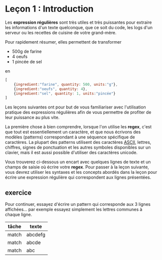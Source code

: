 # Leçon 1 : Introduction

Les **expression régulières** sont très utiles et très puissantes pour extraire les informations d'un texte quelconque, que ce soit du code, les logs d'un serveur ou les recettes de cuisine de votre grand-mère.

Pour rapidement résumer, elles permettent de transformer

- 500g de farine
- 4 oeufs
- 1 pincée de sel

en

```javaScript
[
    {ingredient:"farine", quantity: 500, units:"g"},
    {ingredient:"oeufs", quantity: 4},
    {ingredient:"sel", quantity: 1, units:"pincée"}
]
```

Les leçons suivantes ont pour but de vous familiariser avec l'utilisation pratique des expressions régulières afin de vous permettre de profiter de leur puissance au plus vite.

La première chose à bien comprendre, lorsque l'on utilise les **regex**, c'est que tout est essentiellement un caractère, et que nous écrivons des modèles (patterns) correspondant à une séquence spécifique de caractères. La plupart des patterns utilisent des caractères [ASCII](https://fr.wikipedia.org/wiki/American_Standard_Code_for_Information_Interchange), lettres, chiffres, signes de ponctuation et les autres symboles disponibles sur un clavier, mais il est aussi possible d'utiliser des caractères unicode.

Vous trouverez ci-dessous un encart avec quelques lignes de texte et un champs de saisie où écrire votre **regex**. Pour passer à la leçon suivante, vous devrez utiliser les syntaxes et les concepts abordés dans la leçon pour écrire une expression régulière qui correspondent aux lignes présentées.

## exercice

Pour continuer, essayez d'écrire un pattern qui corresponde aux 3 lignes affichées... par exemple essayez simplement les lettres communes à chaque ligne.

| tâche | texte   |
| ----- | ------- |
| match | abcdefg |
| match | abcde   |
| match | abc     |
